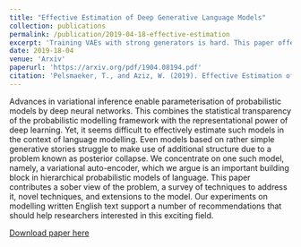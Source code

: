 ```yaml
---
title: "Effective Estimation of Deep Generative Language Models"
collection: publications
permalink: /publication/2019-04-18-effective-estimation
excerpt: 'Training VAEs with strong generators is hard. This paper offers some practical tips to overcome this difficulty.'
date: 2019-18-04
venue: 'Arxiv'
paperurl: 'https://arxiv.org/pdf/1904.08194.pdf'
citation: 'Pelsmaeker, T., and Aziz, W. (2019). Effective Estimation of Deep Generative Language Models. arXiv preprint arXiv:1904.08194.'
---
```

Advances in variational inference enable parameterisation of probabilistic models by deep neural networks. This combines the statistical transparency of the probabilistic modelling framework with the representational power of deep learning. Yet, it seems difficult to effectively estimate such models in the context of language modelling. Even models based on rather simple generative stories struggle to make use of additional structure due to a problem known as posterior collapse. We concentrate on one such model, namely, a variational auto-encoder, which we argue is an important building block in hierarchical probabilistic models of language. This paper contributes a sober view of the problem, a survey of techniques to address it, novel techniques, and extensions to the model. Our experiments on modelling written English text support a number of recommendations that should help researchers interested in this exciting field.

[Download paper here](https://arxiv.org/pdf/1904.08194.pdf)
